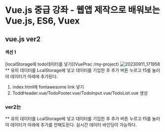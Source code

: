 # Vue.js 중급 강좌 - 웹앱 제작으로 배워보는 Vue.js, ES6, Vuex
## vue.js ver2

#### 섹션 1
[localStorage에 todo데이터를 넣기](VuePrac
/my-project)
![20230911_171958](https://github.com/firsthandcraft/VuePrac/assets/97497153/1d40209f-d34e-4962-aa96-686a2342c042)
 ** 유의 데이터를 LcalStorage에 넣고 데이터를 기입한 후 추가 버튼 누르고 f5를 눌러야 데이터가 아래에 추가된다.
 
 01. index.html에 fontawesome link 넣기 
 02. ToddHeader.vue/TodoFooter.vue/TodoInput.vue/TodoList.vue 생성

 ### ver2는 
 ** 유의 데이터를 LcalStorage에 넣고 데이터를 기입한 후 추가 버튼 누르고 f5를 눌러야 데이터가 아래에 추가를 안해도된다.
 실시간 데이터 바인딩이 가능하다.
